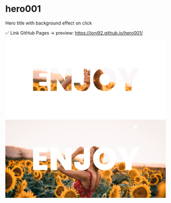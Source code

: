 # hero001
Hero title with background effect on click

✅ Link GitHub Pages -> preview:  https://joni92.github.io/hero001/


![preview0.png](https://github.com/Joni92/hero001/blob/main/preview01.png)
![preview0.png](https://github.com/Joni92/hero001/blob/main/preview02.png)
